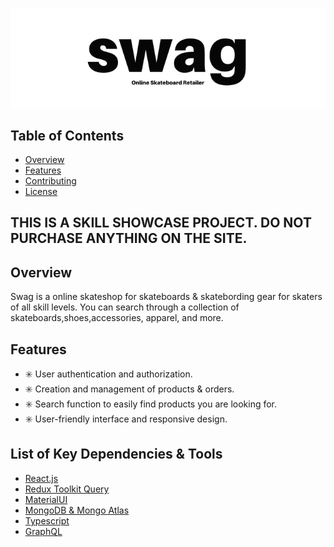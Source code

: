 
![banner](./swag.png)


## Table of Contents
- [Overview](#overview)
- [Features](#features)
- [Contributing](#contributing)
- [License](#license)


## THIS IS A SKILL SHOWCASE PROJECT. DO NOT PURCHASE ANYTHING ON THE SITE.

## Overview
Swag is a online skateshop for skateboards & skatebording gear for skaters of all skill levels. You can search through a collection of skateboards,shoes,accessories, apparel, and more.


## Features
- :eight_spoked_asterisk: User authentication and authorization.
- :eight_spoked_asterisk: Creation and management of products & orders.
- :eight_spoked_asterisk: Search function to easily find products you are looking for.
- :eight_spoked_asterisk: User-friendly interface and responsive design.


## List of Key Dependencies & Tools
- [React.js](https://reactjs.org/)
- [Redux Toolkit Query](https://redux-toolkit.js.org/tutorials/rtk-query)
- [MaterialUI](https://mui.com/)
- [MongoDB & Mongo Atlas](https://www.mongodb.com/)
- [Typescript](https://www.typescriptlang.org/)
- [GraphQL](https://circleci.com/blog/introduction-to-graphql/?utm_source=google&utm_medium=sem&utm_campaign=sem-google-dg--uscan-en-dsa-maxConv-auth-nb&utm_term=g_-_c__dsa_&utm_content=)


